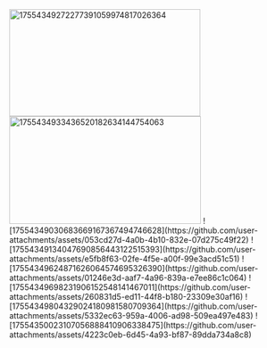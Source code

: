 <img width="342" height="192" alt="17554349272277391059974817026364" src="https://github.com/user-attachments/assets/c7112a49-67bc-4273-bb36-47161e685322" />
<img width="343" height="193" alt="1755434933436520182634144754063" src="https://github.com/user-attachments/assets/52a6586c-00b6-475c-80a0-00af2af5bcdd" />
![17554349030683669167367494746628](https://github.com/user-attachments/assets/053cd27d-4a0b-4b10-832e-07d275c49f22)
![17554349134047690856443122515393](https://github.com/user-attachments/assets/e5fb8f63-02fe-4f5e-a00f-99e3acd51c51)
![17554349624871626064574695326390](https://github.com/user-attachments/assets/01246e3d-aaf7-4a96-839a-e7ee86c1c064)
![17554349698231906152548141467011](https://github.com/user-attachments/assets/260831d5-ed11-44f8-b180-23309e30af16)
![17554349804329024180981580709364](https://github.com/user-attachments/assets/5332ec63-959a-4006-ad98-509ea497e483)
![17554350023107056888410906338475](https://github.com/user-attachments/assets/4223c0eb-6d45-4a93-bf87-89dda734a8c8)
